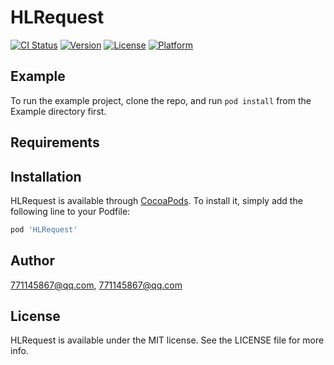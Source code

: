 # HLRequest

[![CI Status](http://img.shields.io/travis/771145867@qq.com/HLRequest.svg?style=flat)](https://travis-ci.org/771145867@qq.com/HLRequest)
[![Version](https://img.shields.io/cocoapods/v/HLRequest.svg?style=flat)](http://cocoapods.org/pods/HLRequest)
[![License](https://img.shields.io/cocoapods/l/HLRequest.svg?style=flat)](http://cocoapods.org/pods/HLRequest)
[![Platform](https://img.shields.io/cocoapods/p/HLRequest.svg?style=flat)](http://cocoapods.org/pods/HLRequest)

## Example

To run the example project, clone the repo, and run `pod install` from the Example directory first.

## Requirements

## Installation

HLRequest is available through [CocoaPods](http://cocoapods.org). To install
it, simply add the following line to your Podfile:

```ruby
pod 'HLRequest'
```

## Author

771145867@qq.com, 771145867@qq.com

## License

HLRequest is available under the MIT license. See the LICENSE file for more info.
